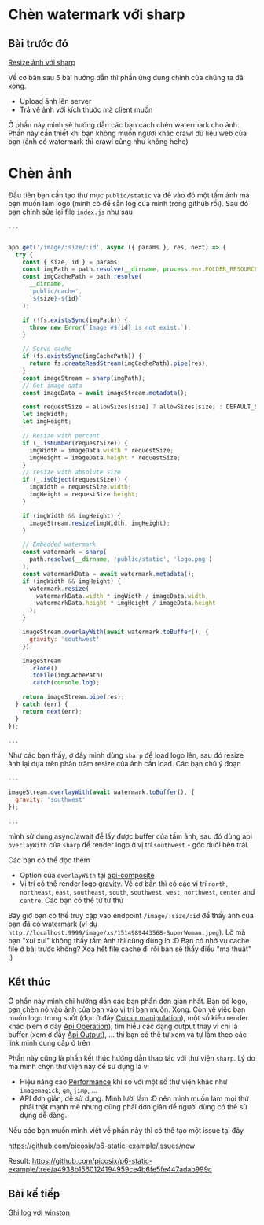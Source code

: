 # Chèn watermark với sharp

## Bài trước đó

[Resize ảnh với sharp](./6-resize-image-with-sharp.md)

Về cơ bản sau 5 bài hướng dẫn thì phần ứng dụng chính của chúng ta đã xong.

* Upload ảnh lên server
* Trả về ảnh với kích thước mà client muốn

Ở phần này mình sẽ hướng dẫn các bạn cách chèn watermark cho ảnh. Phần này cần thiết khi bạn không muốn người khác crawl dữ liệu web của bạn (ảnh có watermark thì crawl cũng như không hehe)

# Chèn ảnh

Đầu tiên bạn cần tạo thư mục `public/static` và để vào đó một tấm ảnh mà bạn muốn làm logo (mình có để sẵn log của mình trong github rồi). Sau đó bạn chỉnh sửa lại file `index.js` như sau

```javascript
...


app.get('/image/:size/:id', async ({ params }, res, next) => {
  try {
    const { size, id } = params;
    const imgPath = path.resolve(__dirname, process.env.FOLDER_RESOURCE, id);
    const imgCachePath = path.resolve(
      __dirname,
      'public/cache',
      `${size}-${id}`
    );

    if (!fs.existsSync(imgPath)) {
      throw new Error(`Image #${id} is not exist.`);
    }

    // Serve cache
    if (fs.existsSync(imgCachePath)) {
      return fs.createReadStream(imgCachePath).pipe(res);
    }
    const imageStream = sharp(imgPath);
    // Get image data
    const imageData = await imageStream.metadata();

    const requestSize = allowSizes[size] ? allowSizes[size] : DEFAULT_SIZE;
    let imgWidth;
    let imgHeight;

    // Resize with percent
    if (_.isNumber(requestSize)) {
      imgWidth = imageData.width * requestSize;
      imgHeight = imageData.height * requestSize;
    }
    // resize with absolute size
    if (_.isObject(requestSize)) {
      imgWidth = requestSize.width;
      imgHeight = requestSize.height;
    }

    if (imgWidth && imgHeight) {
      imageStream.resize(imgWidth, imgHeight);
    }

    // Embedded watermark
    const watermark = sharp(
      path.resolve(__dirname, 'public/static', 'logo.png')
    );
    const watermarkData = await watermark.metadata();
    if (imgWidth && imgHeight) {
      watermark.resize(
        watermarkData.width * imgWidth / imageData.width,
        watermarkData.height * imgHeight / imageData.height
      );
    }

    imageStream.overlayWith(await watermark.toBuffer(), {
      gravity: 'southwest'
    });

    imageStream
      .clone()
      .toFile(imgCachePath)
      .catch(console.log);

    return imageStream.pipe(res);
  } catch (err) {
    return next(err);
  }
});

...
```

Như các bạn thấy, ở đây mình dùng `sharp` để load logo lên, sau đó resize ảnh lại dựa trên phần trăm resize của ảnh cần load. Các bạn chú ý đoạn

```javascript
...

imageStream.overlayWith(await watermark.toBuffer(), {
  gravity: 'southwest'
});

...
```

mình sử dụng async/await để lấy được buffer của tấm ảnh, sau đó dùng api `overlayWith` của `sharp` để render logo ở vị trí `southwest` - góc dưới bên trái.

Các bạn có thể đọc thêm

* Option của `overlayWith` tại [api-composite](http://sharp.dimens.io/en/stable/api-composite/)
* Vị trí có thể render logo [gravity](http://sharp.dimens.io/en/stable/api-resize/#crop). Về cơ bản thì có các vị trí `north`, `northeast`, `east`, `southeast`, `south`, `southwest`, `west`, `northwest`, `center` and `centre`. Các bạn có thể từ từ thử

Bây giờ bạn có thể truy cập vào endpoint `/image/:size/:id` để thấy ảnh của bạn đã có watermark (ví dụ `http://localhost:9999/image/xs/1514989443568-SuperWoman.jpeg`). Lỡ mà bạn "xui xui" không thấy tấm ảnh thì cũng đừng lo :D Bạn có nhớ vụ cache file ở bài trước không? Xoá hết file cache đi rồi bạn sẽ thấy điều "ma thuật" :)

## Kết thúc

Ở phần này mình chỉ hướng dẫn các bạn phần đơn giản nhất. Bạn có logo, bạn chèn nó vào ảnh của bạn vào vị trí bạn muốn. Xong. Còn về việc bạn muốn logo trong suốt (đọc ở đây [Colour manipulation](http://sharp.dimens.io/en/stable/api-colour/#background)), một số kiểu render khác (xem ở đây [Api Operation](http://sharp.dimens.io/en/stable/api-operation/)), tìm hiểu các dạng output thay vì chỉ là buffer (xem ở đây [Api Output](http://sharp.dimens.io/en/stable/api-output/)), ... thì bạn có thể tự xem và tự làm theo các link mình cung cấp ở trên

Phần này cũng là phần kết thúc hướng dẫn thao tác với thư viện `sharp`. Lý do mà mình chọn thư viện này để sử dụng là vì

* Hiệu năng cao [Performance](http://sharp.dimens.io/en/stable/performance/) khi so với một số thư viện khác như `imagemagick`, `gm`, `jimp`, ...
* API đơn giản, dễ sử dụng. Mình lười lắm :D nên mình muốn làm mọi thứ phải thật mạnh mẽ nhưng cũng phải đơn giản để người dùng có thể sử dụng dễ dàng.

Nếu các bạn muốn mình viết về phần này thì có thể tạo một issue tại đây

https://github.com/picosix/p6-static-example/issues/new

Result: https://github.com/picosix/p6-static-example/tree/a4938b1560124194959ce4b6fe5fe447adab999c

## Bài kế tiếp

[Ghi log với winston](./8-write-log-with-winston.md)
